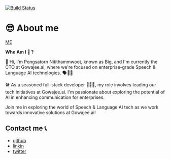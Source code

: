 [![Build Status](https://travis-ci.org/biigpongsatorn/biigpongsatorn.github.io.svg?branch=dev)](https://travis-ci.org/biigpongsatorn/biigpongsatorn.github.io)

#  😎 About me

[ME](https://biigpongsatorn.github.io/)

**Who Am I 🤔 ?**

🚀 Hi, I'm Pongsatorn Nitithammwoot, known as Big, and I'm currently the CTO at Gowajee.ai, where we're focused on enterprise-grade Speech & Language AI technologies. 🗣️🤖✨

🛠️ As a seasoned full-stack developer 👨🏻‍💻, my role involves leading our tech initiatives at Gowajee.ai. I'm passionate about exploring the potential of AI in enhancing communication for enterprises.

Join me in exploring the world of Speech & Language AI tech as we work towards innovative solutions at Gowajee.ai!

## Contact me 📞

- [github](https://github.com/biigpongsatorn)
- [linkin](https://www.linkedin.com/in/pongsatorn-nitithammawoot-50b719152/)
- [twitter](https://twitter.com/0xbiig)
